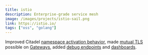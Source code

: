 ```yaml
---
title: istio
description: Enterprise-grade service mesh
image: /images/projects/istio-sail.png
link: https://istio.io/
tags: ["oss", "golang"]
---
```


Improved Citadel [namespace activation behavior](https://github.com/istio/istio/pull/15503), made [mutual TLS](https://www.docusign.com/blog/dsdev-mutual-tls-stuff-know/) possible on [Gateways](https://istio.io/docs/reference/config/networking/gateway/), added [debug endpoints](https://github.com/istio/istio/pull/15418) and [dashboards](https://github.com/istio/istio/pull/15297).